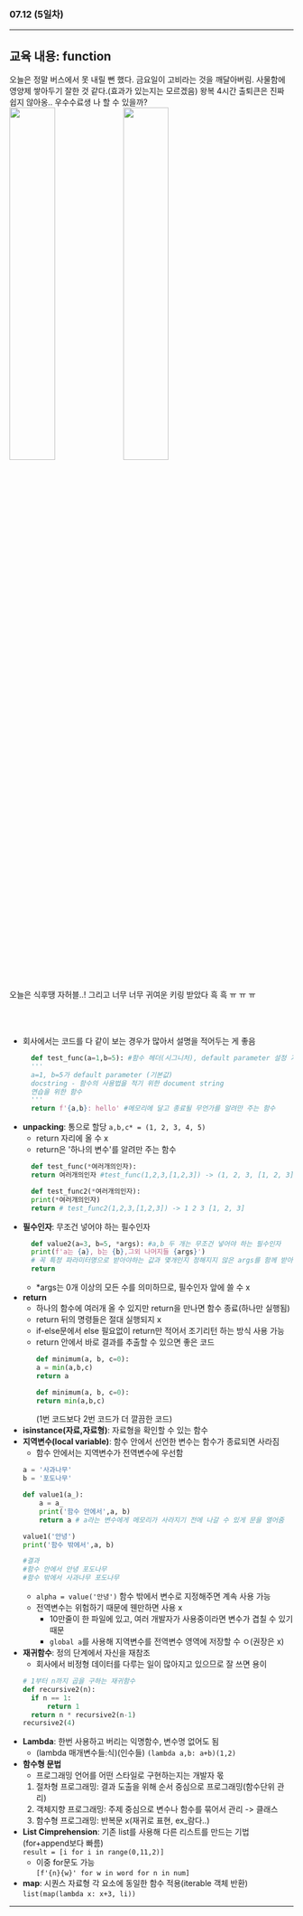 ###  07.12 (5일차)
---
교육 내용: function
---
오늘은 정말 버스에서 못 내릴 뻔 했다. 금요일이 고비라는 것을 깨달아버림. 사물함에 영양제 쌓아두기 잘한 것 같다.(효과가 있는지는 모르겠음) 왕복 4시간 출퇴큰은 진짜 쉽지 않아옹.. 우수수료생 나 할 수 있을까? <br>
<img src= "https://github.com/user-attachments/assets/2c007998-b48a-474a-b8cc-e143b887711f" width=40%><img src= "https://github.com/user-attachments/assets/11505067-fd46-4713-922b-a2337f750d10" width=40%><br>
오늘은 식후땡 자허블..! 그리고 너무 너무 귀여운 키링 받았다 흑 흑 ㅠ ㅠ ㅠ


<br><br>
- 회사에서는 코드를 다 같이 보는 경우가 많아서 설명을 적어두는 게 좋음
  ```python
    def test_func(a=1,b=5): #함수 헤더(시그니처), default parameter 설정 가능 
    '''
    a=1, b=5가 default parameter (기본값) 
    docstring - 함수의 사용법을 적기 위한 document string 
    연습을 위한 함수
    '''
    return f'{a,b}: hello' #메모리에 달고 종료될 무언가를 알려만 주는 함수 
  ```
- **unpacking**: 통으로 할당 `a,b,c* = (1, 2, 3, 4, 5)` 
  - return 자리에 올 수 x
  - return은 '하나의 변수'를 알려만 주는 함수
  ```python
    def test_func(*여러개의인자): 
    return 여러개의인자 #test_func(1,2,3,[1,2,3]) -> (1, 2, 3, [1, 2, 3])
  ```
  ```python
    def test_func2(*여러개의인자):
    print(*여러개의인자)
    return # test_func2(1,2,3,[1,2,3]) -> 1 2 3 [1, 2, 3]
  ```
- **필수인자**: 무조건 넣어야 하는 필수인자
  ```python
    def value2(a=3, b=5, *args): #a,b 두 개는 무조건 넣어야 하는 필수인자 
    print(f'a는 {a}, b는 {b},그외 나머지들 {args}')
    # 꼭 특정 파라미터명으로 받아야하는 값과 몇개인지 정해지지 않은 args를 함께 받아야 할 때
    return 
  ```
  - *args는 0개 이상의 모든 수를 의미하므로, 필수인자 앞에 쓸 수 x
- **return**
  - 하나의 함수에 여러개 올 수 있지만 return을 만나면 함수 종료(하나만 실행됨)
  - return 뒤의 명령들은 절대 실행되지 x
  - if-else문에서 else 필요없이 return만 적어서 조기리턴 하는 방식 사용 가능
  - return 안에서 바로 결과를 추출할 수 있으면 좋은 코드
    ```python
    def minimum(a, b, c=0):
    a = min(a,b,c) 
    return a
    ```
    ```python
    def minimum(a, b, c=0):
    return min(a,b,c)
    ```
    (1번 코드보다 2번 코드가 더 깔끔한 코드)
- **isinstance(자료,자료형)**: 자료형을 확인할 수 있는 함수
- **지역변수(local variable)**: 함수 안에서 선언한 변수는 함수가 종료되면 사라짐
  - 함수 안에서는 지역변수가 전역변수에 우선함 
  ```python
  a = '사과나무'
  b = '포도나무'
  
  def value1(a_):
      a = a_
      print('함수 안에서',a, b)
      return a # a라는 변수에게 메모리가 사라지기 전에 나갈 수 있게 문을 열어줌
  
  value1('안녕')
  print('함수 밖에서',a, b)

  #결과
  #함수 안에서 안녕 포도나무
  #함수 밖에서 사과나무 포도나무
  ```
  - `alpha = value('안녕')` 함수 밖에서 변수로 지정해주면 계속 사용 가능
  - 전역변수는 위험하기 때문에 웬만하면 사용 x
    - 10만줄이 한 파일에 있고, 여러 개발자가 사용중이라면 변수가 겹칠 수 있기 때문
    - `global a`를 사용해 지역변수를 전역변수 영역에 저장할 수 ㅇ(권장은 x)
- **재귀함수**: 정의 단계에서 자신을 재참조
  - 회사에서 비정형 데이터를 다루는 일이 많아지고 있으므로 잘 쓰면 용이
  ```python
  # 1부터 n까지 곱을 구하는 재귀함수
  def recursive2(n): 
    if n == 1:
        return 1
    return n * recursive2(n-1)
  recursive2(4)
  ```
- **Lambda**: 한번 사용하고 버리는 익명함수, 변수명 없어도 됨 
  - (lambda 매개변수들:식)(인수들)
    `(lambda a,b: a+b)(1,2)`
- **함수형 문법**
  - 프로그래밍 언어를 어떤 스타일로 구현하는지는 개발자 몫
  1. 절차형 프로그래밍: 결과 도출을 위해 순서 중심으로 프로그래밍(함수단위 관리)
  2. 객체지향 프로그래밍: 주제 중심으로 변수나 함수를 묶어서 관리 -> 클래스
  3. 함수형 프로그래밍: 반복문 x(재귀로 표현, ex_람다..)
- **List Cimprehension**: 기존 list를 사용해 다른 리스트를 만드는 기법(for+append보다 빠름)
  <br> `result = [i for i in range(0,11,2)]` <br>
  - 이중 for문도 가능<br>
    `[f'{n}{w}' for w in word for n in num]` <br>
- **map**: 시퀀스 자료형 각 요소에 동일한 함수 적용(iterable 객체 반환)
  <br>`list(map(lambda x: x+3, li))`
***

